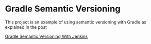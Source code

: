 # Gradle Semantic Versioning

This project is an example of using semantic versioning with Gradle as explained in the post

[Gradle Semantic Versioning With Jenkins](https://mroger-devmode.blogspot.com/2019/05/gradle-semantic-versioning-with-jenkins.html)


